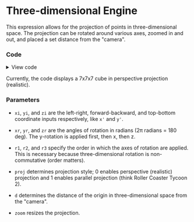 # Three-dimensional Engine

This expression allows for the projection of points in three-dimensional space. The projection can be rotated around various axes, zoomed in and out, and placed a set distance from the "camera".

### Code

<details>
  <summary>View code</summary>
  
```
#########Make sure to use rectangular grid 20x20!########## 

###################### Coordinates ########################

xi = lerp((index%7)/7,-3,4);           #Left-right

yi = lerp((floor(index/7)%7)/7,-3,4);  #Back-front

zi = lerp((floor(index/49)%7)/7,-3,4); #Down-up

######################## Angles ###########################

xr = 0; #Tumble forward

yr = 0; #Counter-clockwise from front

zr = 0; #Counter-clockwise from top

#Specify order of application: (r1, then r2, then r3)

r1 = yr; r2 = xr; r3 = zr;

####################### Parameters ########################

proj = 0;   #0 for perspective, 1 for parallel

#0 has foreshortening (realism), 1 retains parallelism

d = 10;     #Distance from projection (perspective only)

zoom = 30;  #Size of projection

h = 70*sqrt(xi^2 + yi^2 + zi^2);

v = if(index < 343,1,0);

s = 1;

######## Calculations (don't worry about these) ###########

x1 = xi*cos(r1)-zi*sin(r1); z1 = xi*sin(r1)+zi*cos(r1);
y2 = yi*cos(r2)-z1*sin(r2); z2 = yi*sin(r2)+z1*cos(r2);
x3 = x1*cos(r3)-y2*sin(r3); y3 = x1*sin(r3)+y2*cos(r3);

x' = zoom*x3*if(proj,1,(d/(d+y3)));  #Horizontal output

y' = zoom*z2*if(proj,1,(d/(d+y3)));  #Vertical output

#################Expression by Chrnan6710##################
```
</details>

Currently, the code displays a 7x7x7 cube in perspective projection (realistic).

### Parameters

- `xi`, `yi`, and `zi` are the left-right, forward-backward, and top-bottom coordinate inputs respectively, like `x'` and `y'`.

- `xr`, `yr`, and `zr` are the angles of rotation in radians (2π radians = 180 deg). The y-rotation is applied first, then x, then z.

- `r1`, `r2`, and `r3` specify the order in which the axes of rotation are applied. This is necessary because three-dimensional rotation is non-commutative (order matters).

- `proj` determines projection style; 0 enables perspective (realistic) projection and 1 enables parallel projection (think Roller Coaster Tycoon 2).

- `d` determines the distance of the origin in three-dimensional space from the "camera".

- `zoom` resizes the projection.
